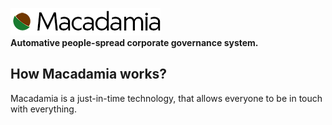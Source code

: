 ![alt text](https://raw.githubusercontent.com/Fidddle/Macadamia/master/lgo-nano.png)</br>
<b>Automative people-spread corporate governance system.</b>


## How Macadamia works?
<p>
   Macadamia is a just-in-time technology, that allows everyone to be in touch with everything.
</p>
